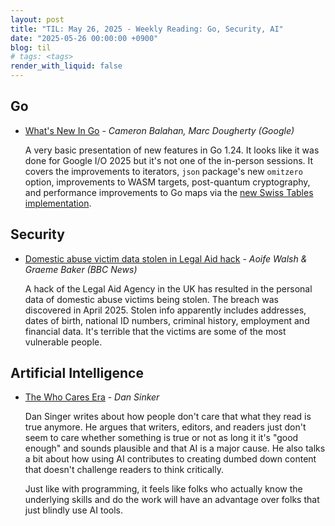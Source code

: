 ```yaml
---
layout: post
title: "TIL: May 26, 2025 - Weekly Reading: Go, Security, AI"
date: "2025-05-26 00:00:00 +0900"
blog: til
# tags: <tags>
render_with_liquid: false
---
```


## Go

- [What's New In Go](https://www.youtube.com/watch?v=kj80m-umOxs) - _Cameron Balahan, Marc Dougherty (Google)_

    A very basic presentation of new features in Go 1.24. It looks like it was
    done for Google I/O 2025 but it's not one of the in-person sessions. It
    covers the improvements to iterators, `json` package's new `omitzero`
    option, improvements to WASM targets, post-quantum cryptography,
    and performance improvements to Go maps via the [new Swiss Tables
    implementation](https://go.dev/blog/swisstable).

## Security

- [Domestic abuse victim data stolen in Legal Aid hack](https://www.bbc.com/news/articles/cgr5g4pv2l0o) - _Aoife Walsh & Graeme Baker (BBC News)_

    A hack of the Legal Aid Agency in the UK has resulted in the personal data
    of domestic abuse victims being stolen. The breach was discovered in
    April 2025. Stolen info apparently includes addresses, dates of birth,
    national ID numbers, criminal history, employment and financial data. It's
    terrible that the victims are some of the most vulnerable people.

## Artificial Intelligence

- [The Who Cares Era](https://dansinker.com/posts/2025-05-23-who-cares/) - _Dan Sinker_

    Dan Singer writes about how people don't care that what they read is true
    anymore. He argues that writers, editors, and readers just don't seem to
    care whether something is true or not as long it it's "good enough" and
    sounds plausible and that AI is a major cause. He also talks a bit about how
    using AI contributes to creating dumbed down content that doesn't challenge
    readers to think critically.

    Just like with programming, it feels like folks who actually know the
    underlying skills and do the work will have an advantage over folks that
    just blindly use AI tools.

